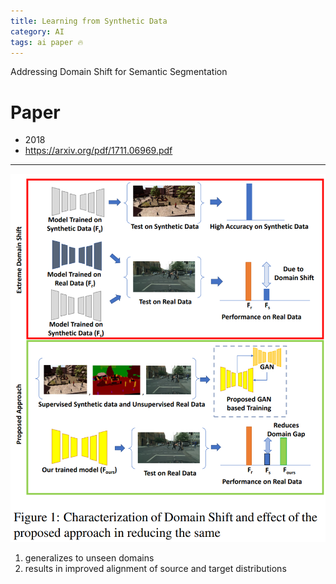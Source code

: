 ```yaml
---
title: Learning from Synthetic Data
category: AI
tags: ai paper 🔥
---
```


Addressing Domain Shift for Semantic Segmentation

<!--more-->

# Paper

- 2018
- https://arxiv.org/pdf/1711.06969.pdf

---

![](/assets/images/20-10-10-learning-from-synthetic-data-2021-09-04-19-01-43.png)

1. generalizes to unseen domains 
2.  results in improved alignment of source and target distributions